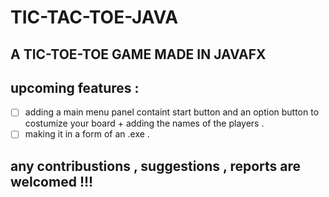 # TIC-TAC-TOE-JAVA

## A TIC-TOE-TOE GAME MADE IN JAVAFX

## upcoming features : 
- [ ] adding a main menu panel containt start button and an option button to costumize your board + adding the names of the players .
- [ ] making it in a form of an .exe .
## any contribustions , suggestions , reports are welcomed !!!

